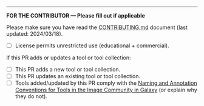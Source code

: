 
---

**FOR THE CONTRIBUTOR — Please fill out if applicable**

Please make sure you have read the [CONTRIBUTING.md](https://github.com/BMCV/galaxy-image-analysis/blob/master/CONTRIBUTING.md) document (last updated: 2024/03/18).

* [ ] License permits unrestricted use (educational + commercial).

If this PR adds or updates a tool or tool collection:

* [ ] This PR adds a new tool or tool collection.
* [ ] This PR updates an existing tool or tool collection.
* [ ] Tools added/updated by this PR comply with the [Naming and Annotation Conventions for Tools in the Image Community in Galaxy](https://github.com/elixir-europe/biohackathon-projects-2023/blob/main/16/paper/paper.md#conventions) (or explain why they do not).
